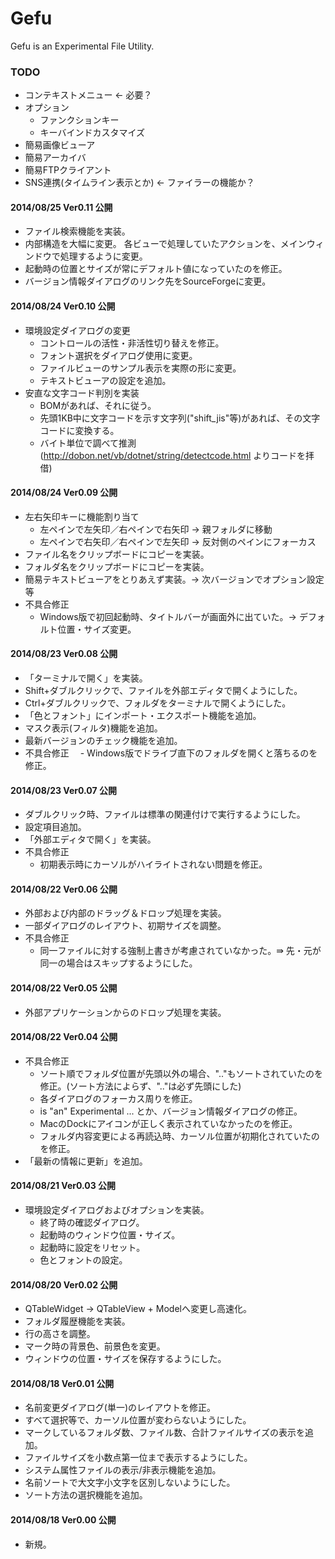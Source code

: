 Gefu
====

Gefu is an Experimental File Utility.

### TODO
- コンテキストメニュー ← 必要？
- オプション
    - ファンクションキー
    - キーバインドカスタマイズ
- 簡易画像ビューア
- 簡易アーカイバ
- 簡易FTPクライアント
- SNS連携(タイムライン表示とか) ← ファイラーの機能か？

#### 2014/08/25 Ver0.11 公開
- ファイル検索機能を実装。
- 内部構造を大幅に変更。
  各ビューで処理していたアクションを、メインウィンドウで処理するように変更。
- 起動時の位置とサイズが常にデフォルト値になっていたのを修正。
- バージョン情報ダイアログのリンク先をSourceForgeに変更。

#### 2014/08/24 Ver0.10 公開
- 環境設定ダイアログの変更
    - コントロールの活性・非活性切り替えを修正。
    - フォント選択をダイアログ使用に変更。
    - ファイルビューのサンプル表示を実際の形に変更。
    - テキストビューアの設定を追加。
- 安直な文字コード判別を実装
    - BOMがあれば、それに従う。
    - 先頭1KB中に文字コードを示す文字列("shift_jis"等)があれば、その文字コードに変換する。
    - バイト単位で調べて推測(http://dobon.net/vb/dotnet/string/detectcode.html よりコードを拝借)

#### 2014/08/24 Ver0.09 公開
- 左右矢印キーに機能割り当て
    - 左ペインで左矢印／右ペインで右矢印 → 親フォルダに移動
    - 左ペインで右矢印／右ペインで左矢印 → 反対側のペインにフォーカス
- ファイル名をクリップボードにコピーを実装。
- フォルダ名をクリップボードにコピーを実装。
- 簡易テキストビューアをとりあえず実装。→ 次バージョンでオプション設定等
- 不具合修正
    - Windows版で初回起動時、タイトルバーが画面外に出ていた。→ デフォルト位置・サイズ変更。

#### 2014/08/23 Ver0.08 公開
- 「ターミナルで開く」を実装。
- Shift+ダブルクリックで、ファイルを外部エディタで開くようにした。
- Ctrl+ダブルクリックで、フォルダをターミナルで開くようにした。
- 「色とフォント」にインポート・エクスポート機能を追加。
- マスク表示(フィルタ)機能を追加。
- 最新バージョンのチェック機能を追加。
- 不具合修正
    　- Windows版でドライブ直下のフォルダを開くと落ちるのを修正。

#### 2014/08/23 Ver0.07 公開
- ダブルクリック時、ファイルは標準の関連付けで実行するようにした。
- 設定項目追加。
- 「外部エディタで開く」を実装。
- 不具合修正
    - 初期表示時にカーソルがハイライトされない問題を修正。

#### 2014/08/22 Ver0.06 公開
- 外部および内部のドラッグ＆ドロップ処理を実装。
- 一部ダイアログのレイアウト、初期サイズを調整。
- 不具合修正
    - 同一ファイルに対する強制上書きが考慮されていなかった。⇛ 先・元が同一の場合はスキップするようにした。

#### 2014/08/22 Ver0.05 公開
- 外部アプリケーションからのドロップ処理を実装。

#### 2014/08/22 Ver0.04 公開
- 不具合修正
    - ソート順でフォルダ位置が先頭以外の場合、".."もソートされていたのを修正。(ソート方法によらず、".."は必ず先頭にした)
    - 各ダイアログのフォーカス周りを修正。
    - is "an" Experimental ... とか、バージョン情報ダイアログの修正。
    - MacのDockにアイコンが正しく表示されていなかったのを修正。
    - フォルダ内容変更による再読込時、カーソル位置が初期化されていたのを修正。
- 「最新の情報に更新」を追加。

#### 2014/08/21 Ver0.03 公開
- 環境設定ダイアログおよびオプションを実装。
    - 終了時の確認ダイアログ。
    - 起動時のウィンドウ位置・サイズ。
    - 起動時に設定をリセット。
    - 色とフォントの設定。

#### 2014/08/20 Ver0.02 公開
- QTableWidget -> QTableView + Modelへ変更し高速化。
- フォルダ履歴機能を実装。
- 行の高さを調整。
- マーク時の背景色、前景色を変更。
- ウィンドウの位置・サイズを保存するようにした。

#### 2014/08/18 Ver0.01 公開
- 名前変更ダイアログ(単一)のレイアウトを修正。
- すべて選択等で、カーソル位置が変わらないようにした。
- マークしているフォルダ数、ファイル数、合計ファイルサイズの表示を追加。
- ファイルサイズを小数点第一位まで表示するようにした。
- システム属性ファイルの表示/非表示機能を追加。
- 名前ソートで大文字小文字を区別しないようにした。
- ソート方法の選択機能を追加。

#### 2014/08/18 Ver0.00 公開
- 新規。
